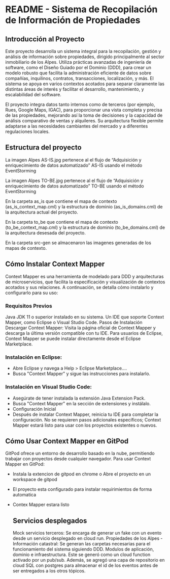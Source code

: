 # README - Sistema de Recopilación de Información de Propiedades
## Introducción al Proyecto
Este proyecto desarrolla un sistema integral para la recopilación, gestión y análisis de información sobre propiedades, dirigido principalmente al sector inmobiliario de los Alpes. Utiliza prácticas avanzadas de ingeniería de software, como el Diseño Guiado por el Dominio (DDD), para crear un modelo robusto que facilita la administración eficiente de datos sobre compañías, inquilinos, contratos, transacciones, localización, y más. El sistema se apoya en varios contextos acotados para separar claramente las distintas áreas de interés y facilitar el desarrollo, mantenimiento, y escalabilidad del software.

El proyecto integra datos tanto internos como de terceros (por ejemplo, Rues, Google Maps, IGAC), para proporcionar una vista completa y precisa de las propiedades, mejorando así la toma de decisiones y la capacidad de análisis comparativo de ventas y alquileres. Su arquitectura flexible permite adaptarse a las necesidades cambiantes del mercado y a diferentes regulaciones locales.

## Estructura del proyecto
La imagen Alpes AS-IS.jpg pertenece al el flujo de “Adquisición y enriquecimiento de datos automatizado” AS-IS usando el método EventStorming

La imagen Alpes TO-BE.jpg pertenece al el flujo de “Adquisición y enriquecimiento de datos automatizado” TO-BE usando el método EventStorming

En la carpeta as_is que contiene el mapa de contexto (as_is_context_map.cml) y la estructura de dominio (as_is_domains.cml) de la arquitectura actual del proyecto.

En la carpeta to_be que contiene el mapa de contexto (to_be_context_map.cml) y la estructura de dominio (to_be_domains.cml) de la arquitectura desesada del proyecto.

En la carpeta src-gen se almacenaron las imagenes generadas de los mapas de contexto.



## Cómo Instalar Context Mapper
Context Mapper es una herramienta de modelado para DDD y arquitecturas de microservicios, que facilita la especificación y visualización de contextos acotados y sus relaciones. A continuación, se detalla cómo instalarlo y configurarlo para su uso:

### Requisitos Previos
Java JDK 11 o superior instalado en su sistema.
Un IDE que soporte Context Mapper, como Eclipse o Visual Studio Code.
Pasos de Instalación
Descargar Context Mapper: Visita la página oficial de Context Mapper y descarga la última versión compatible con tu IDE. Para usuarios de Eclipse, Context Mapper se puede instalar directamente desde el Eclipse Marketplace.

### Instalación en Eclipse:

* Abre Eclipse y navega a Help > Eclipse Marketplace....
* Busca "Context Mapper" y sigue las instrucciones para instalarlo.
### Instalación en Visual Studio Code:

* Asegúrate de tener instalada la extensión Java Extension Pack.
* Busca "Context Mapper" en la sección de extensiones y instálalo.
* Configuración Inicial
* Después de instalar Context Mapper, reinicia tu IDE para completar la configuración. No se requieren pasos adicionales específicos; Context Mapper estará listo para usar con los proyectos existentes o nuevos.

## Cómo Usar Context Mapper en GitPod
GitPod ofrece un entorno de desarrollo basado en la nube, permitiendo trabajar con proyectos desde cualquier navegador. Para usar Context Mapper en GitPod:

* Instala la extencion de gitpod en chrome o Abre el proyecto en un workspace de gitpod 
* El proyecto esta configurado para instalar requirimientos de forma automatica
* Contex Mapper estara listo

  ## Servicios desplegados
  Mock servicios terceros: Se encarga de generar un fake con un evento desde un servicio desplegado en cloud run.
  Propiedades de los Alpes - Información catastral: Se generan las carpetas necesarias para el funcionamiento del sistema siguiendo DDD. Modulos de aplicación, dominio e infraestructura. Este se generó como un cloud function activado por un pub/sub. Además, se agregó una capa de repositorio en cloud SQL con postgres para almacenar el id de los eventos antes de ser entregados a los otros tópicos.
